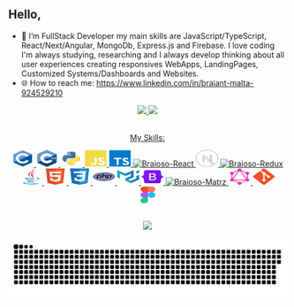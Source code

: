 ## Hello,

- 🌱 I’m FullStack Developer my main skills are JavaScript/TypeScript, React/Next/Angular, MongoDb, Express.js and Firebase.
     I love coding I'm always studying, researching and I always develop thinking about all user experiences creating responsives WebApps, LandingPages,
     Customized Systems/Dashboards and Websites.
- 🌐 How to reach me: https://www.linkedin.com/in/braiant-malta-924529210

<div align="center">
  <a href="https://github.com/mrbraiant">
  <img height="180em" src="https://github-readme-stats.vercel.app/api?username=mrbraiant&show_icons=true&theme=blue-green&include_all_commits=false&count_private=true"/>
  <img height="180em" src="https://github-readme-stats.vercel.app/api/top-langs/?username=mrbraiant&layout=compact&langs_count=9&theme=blue-green"/>
</div>
<div align="center" style={display: inline_block, background-color: darkgrey, border: 1px solid white, border-radius: 10}><br>
  <p>My Skills:</p>
  <img alt="Braioso-C" height="30" width="40" src="https://github.com/devicons/devicon/blob/master/icons/c/c-original.svg">
  <img alt="Braioso-Cpp" height="30" width="40" src="https://github.com/devicons/devicon/blob/master/icons/cplusplus/cplusplus-original.svg">
  <img alt="Braioso-Python" height="30" width="40" src="https://raw.githubusercontent.com/devicons/devicon/master/icons/python/python-original.svg">
  <img alt="Braioso-Js" height="30" width="40" src="https://raw.githubusercontent.com/devicons/devicon/master/icons/javascript/javascript-plain.svg">
  <img alt="Braioso-Ts" height="30" width="40" src="https://raw.githubusercontent.com/devicons/devicon/master/icons/typescript/typescript-plain.svg">
  <img alt="Braioso-React" height="30" width="40" src="https://github.com/mrbraiant/devicon/blob/master/icons/react/react-original.svg">
  <img alt="Braioso-Next" height="30" width="40" src="https://github.com/devicons/devicon/blob/master/icons/nextjs/nextjs-line.svg">
  <img alt="Braioso-Redux" height="30" width="40" src="https://github.com/mrbraiant/devicon/blob/master/icons/redux/redux-original.svg">
  <img alt="Braioso-Java" height="30" width="40" src="https://raw.githubusercontent.com/devicons/devicon/master/icons/java/java-original.svg">
  <img alt="Braioso-HTML" height="30" width="40" src="https://raw.githubusercontent.com/devicons/devicon/master/icons/html5/html5-original.svg">
  <img alt="Braioso-CSS" height="30" width="40" src="https://raw.githubusercontent.com/devicons/devicon/master/icons/css3/css3-original.svg">
  <img alt="Braioso-PHP" height="30" width="40" src="https://github.com/devicons/devicon/blob/master/icons/php/php-original.svg">
  <img alt="Braioso-Mui" height="30" width="40" src="https://github.com/devicons/devicon/blob/master/icons/materialui/materialui-original.svg">
  <img alt="Braioso-Bootstrap" height="30" width="40" src="https://github.com/devicons/devicon/blob/master/icons/bootstrap/bootstrap-original.svg">
  <img alt="Braioso-Matrz" height="30" width="40" src="https://github.com/Dogfalo/materialize/blob/v1-dev/images/favicon/mstile-144x144.png">
  <img alt="Braioso-Graph" height="30" width="40" src="https://github.com/devicons/devicon/blob/master/icons/graphql/graphql-plain.svg">  
  <img alt="Braioso-Github" height="30" width="40" src="https://github.com/devicons/devicon/blob/master/icons/git/git-original.svg">  
  <img alt="Braioso-Figm" height="30" width="40" src="https://github.com/devicons/devicon/blob/master/icons/figma/figma-original.svg"> 
  <!--<img align="right" alt="Braioso-Gnomo" height="140" width="130" src="https://m.media-amazon.com/images/I/61efzGdADML._AC_SL1020_.jpg"> -->
</div>

##
  
 <div align="center">
   <a href="https://www.linkedin.com/in/braiant-malta-924529210" target="_blank"><img src="https://img.shields.io/badge/LinkedIn-0077B5?style=for-the-badge&logo=linkedin&logoColor=white" target="_blank"></a>
   
   ![Snake animation](https://github.com/mrbraiant/mrbraiant/blob/output/github-contribution-grid-snake.svg)
 </div>
